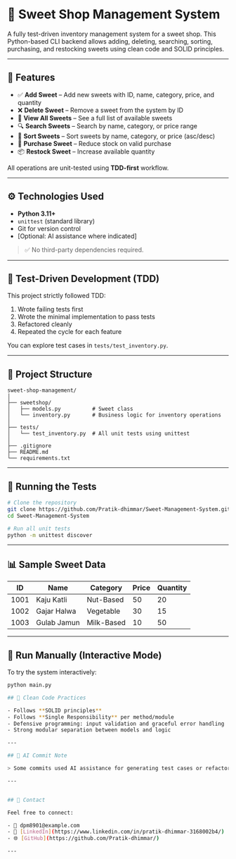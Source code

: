 # 🍬 Sweet Shop Management System

A fully test-driven inventory management system for a sweet shop. This Python-based CLI backend allows adding, deleting, searching, sorting, purchasing, and restocking sweets using clean code and SOLID principles.

---

## 📌 Features

- ✅ **Add Sweet** – Add new sweets with ID, name, category, price, and quantity
- ❌ **Delete Sweet** – Remove a sweet from the system by ID
- 👀 **View All Sweets** – See a full list of available sweets
- 🔍 **Search Sweets** – Search by name, category, or price range
- 🧮 **Sort Sweets** – Sort sweets by name, category, or price (asc/desc)
- 🛒 **Purchase Sweet** – Reduce stock on valid purchase
- 📦 **Restock Sweet** – Increase available quantity

All operations are unit-tested using **TDD-first** workflow.

---

## ⚙️ Technologies Used

- **Python 3.11+**
- `unittest` (standard library)
- Git for version control
- [Optional: AI assistance where indicated]

> ✅ No third-party dependencies required.

---

## 🧪 Test-Driven Development (TDD)

This project strictly followed TDD:
1. Wrote failing tests first
2. Wrote the minimal implementation to pass tests
3. Refactored cleanly
4. Repeated the cycle for each feature

You can explore test cases in `tests/test_inventory.py`.

---

## 📁 Project Structure

```text
sweet-shop-management/
│
├── sweetshop/
│   ├── models.py          # Sweet class
│   └── inventory.py       # Business logic for inventory operations
│
├── tests/
│   └── test_inventory.py  # All unit tests using unittest
│
├── .gitignore
├── README.md
└── requirements.txt
```

---

## 🧪 Running the Tests

```bash
# Clone the repository
git clone https://github.com/Pratik-dhimmar/Sweet-Management-System.git
cd Sweet-Management-System 

# Run all unit tests
python -m unittest discover
```

---

## 📊 Sample Sweet Data

| ID   | Name        | Category     | Price | Quantity |
|------|-------------|--------------|-------|----------|
| 1001 | Kaju Katli  | Nut-Based    | 50    | 20       |
| 1002 | Gajar Halwa | Vegetable    | 30    | 15       |
| 1003 | Gulab Jamun | Milk-Based   | 10    | 50       |

---

## 🧪 Run Manually (Interactive Mode)

To try the system interactively:

```bash
python main.py

## 🧼 Clean Code Practices

- Follows **SOLID principles**
- Follows **Single Responsibility** per method/module
- Defensive programming: input validation and graceful error handling
- Strong modular separation between models and logic

---

## 🧠 AI Commit Note

> Some commits used AI assistance for generating test cases or refactoring during implementation. All logic was reviewed and validated manually.

---


## 🙋 Contact

Feel free to connect:

- 📧 dpm8901@example.com
- 💼 [LinkedIn](https://www.linkedin.com/in/pratik-dhimmar-3168002b4/)
- 🌐 [GitHub](https://github.com/Pratik-dhimmar/)

---

